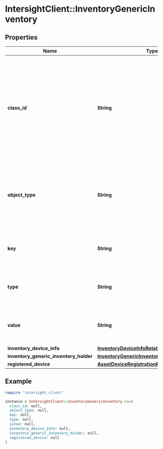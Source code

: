 # IntersightClient::InventoryGenericInventory

## Properties

| Name | Type | Description | Notes |
| ---- | ---- | ----------- | ----- |
| **class_id** | **String** | The fully-qualified name of the instantiated, concrete type. This property is used as a discriminator to identify the type of the payload when marshaling and unmarshaling data. | [default to &#39;inventory.GenericInventory&#39;] |
| **object_type** | **String** | The fully-qualified name of the instantiated, concrete type. The value should be the same as the &#39;ClassId&#39; property. | [default to &#39;inventory.GenericInventory&#39;] |
| **key** | **String** | Key of inventory data for Generic Inventory data set. | [optional][readonly] |
| **type** | **String** | Type of inventory data for Generic Inventory data set. | [optional][readonly] |
| **value** | **String** | Value of inventory data for Generic Inventory data set. | [optional][readonly] |
| **inventory_device_info** | [**InventoryDeviceInfoRelationship**](InventoryDeviceInfoRelationship.md) |  | [optional] |
| **inventory_generic_inventory_holder** | [**InventoryGenericInventoryHolderRelationship**](InventoryGenericInventoryHolderRelationship.md) |  | [optional] |
| **registered_device** | [**AssetDeviceRegistrationRelationship**](AssetDeviceRegistrationRelationship.md) |  | [optional] |

## Example

```ruby
require 'intersight_client'

instance = IntersightClient::InventoryGenericInventory.new(
  class_id: null,
  object_type: null,
  key: null,
  type: null,
  value: null,
  inventory_device_info: null,
  inventory_generic_inventory_holder: null,
  registered_device: null
)
```

